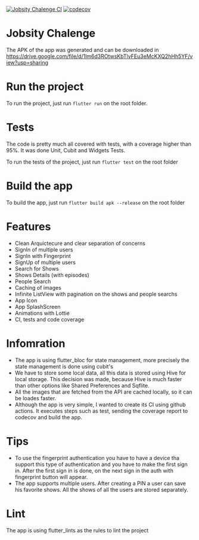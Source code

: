 [![Jobsity Chalenge CI](https://github.com/rodrigobastosv/jobsity_chalenge/actions/workflows/ci.yaml/badge.svg)](https://github.com/rodrigobastosv/jobsity_chalenge/actions/workflows/ci.yaml)
[![codecov](https://codecov.io/gh/rodrigobastosv/jobsity_chalenge/branch/main/graph/badge.svg?token=0SD58R3iwE)](https://codecov.io/gh/rodrigobastosv/jobsity_chalenge)

# Jobsity Chalenge
The APK of the app was generated and can be downloaded in https://drive.google.com/file/d/1lm6d3ROtwsKbTlvFEu3eMcKXQ2hHh5YF/view?usp=sharing

# Run the project
To run the project, just run `flutter run` on the root folder.

# Tests
The code is pretty much all covered with tests, with a coverage higher than 95%. It was done Unit, Cubit and Widgets Tests.

To run the tests of the project, just run `flutter test` on the root folder

# Build the app
To build the app, just run `flutter build apk --release` on the root folder

# Features
- Clean Arquictecure and clear separation of concerns
- SignIn of multiple users
- SignIn with Fingerprint
- SignUp of multiple users
- Search for Shows
- Shows Details (with episodes)
- People Search
- Caching of images
- Infinite ListView with pagination on the shows and people searchs
- App Icon
- App SplashScreen
- Animations with Lottie
- CI, tests and code coverage

# Infomration
- The app is using flutter_bloc for state management, more precisely the state management is done using cubit's
- We have to store some local data, all this data is stored using Hive for local storage. This decision was made, because Hive is much faster than other options like Shared Preferences and Sqflite.
- All the images that are fetched from the API are cached locally, so it can be loades faster.
- Although the app is very simple, I wanted to create its CI using github actions. It executes steps such as test, sending the coverage report to codecov and build the app.

# Tips
- To use the fingerprint authentication you have to have a device tha support this type of authentication and you have to make the first sign in. After the first sign in is done, on the next sign in the auth with fingerprint button will appear.
- The app supports multiple users. After creating a PIN a user can save his favorite shows. All the shows of all the users are stored separately.

# Lint
The app is using flutter_lints as the rules to lint the project
